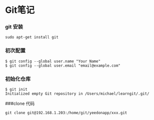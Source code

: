# **Git笔记**
### git 安装
   
```
sudo apt-get install git
```

### 初次配置
   
```
$ git config --global user.name "Your Name"
$ git config --global user.email "email@example.com"
```

### 初始化仓库
```
$ git init
Initialized empty Git repository in /Users/michael/learngit/.git/
```

###clone 代码
```
git clone git@192.168.1.203:/home/git/yeedonapp/xxx.git
```
